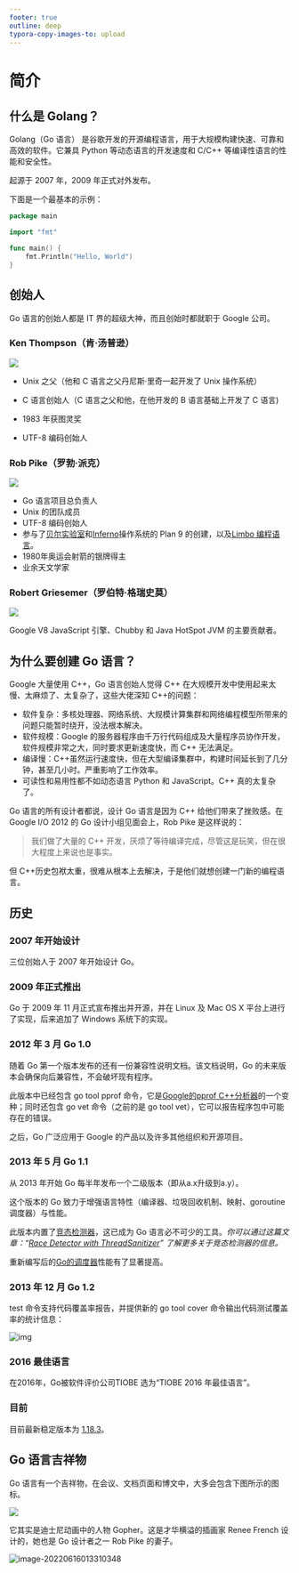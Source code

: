 ```yaml
---
footer: true
outline: deep
typora-copy-images-to: upload
---
```


# 简介

## 什么是 Golang？

Golang（Go 语言） 是谷歌开发的开源编程语言，用于大规模构建快速、可靠和高效的软件。它兼具 Python 等动态语言的开发速度和 C/C++ 等编译性语言的性能和安全性。

起源于 2007 年，2009 年正式对外发布。

下面是一个最基本的示例：

```go
package main

import "fmt"

func main() {
	fmt.Println("Hello, World")
}
```

## 创始人

Go 语言的创始人都是 IT 界的超级大神，而且创始时都就职于 Google 公司。

### Ken Thompson（肯·汤普逊）

![](https://cdn.jsdelivr.net/gh/ganzhixiong/img/blog/202206160021161.png)

  - Unix 之父（他和 C 语言之父丹尼斯·里奇一起开发了 Unix 操作系统）

  - C 语言创始人（C 语言之父和他，在他开发的 B 语言基础上开发了 C 语言)

  - 1983 年获图灵奖

  - UTF-8 编码创始人

### Rob Pike（罗勃·派克）

![](https://cdn.jsdelivr.net/gh/ganzhixiong/img/blog/202206160021585.png)

- Go 语言项目总负责人
- Unix 的团队成员
- UTF-8 编码创始人
- 参与了[贝尔实验室](https://en.wikipedia.org/wiki/Plan_9_from_Bell_Labs)和[Inferno](https://en.wikipedia.org/wiki/Inferno_(operating_system))操作系统的 Plan 9 的创建，以及[Limbo 编程语言](https://en.wikipedia.org/wiki/Limbo_programming_language)。
- 1980年奥运会射箭的银牌得主
- 业余天文学家

### Robert Griesemer（罗伯特·格瑞史莫）

![](https://cdn.jsdelivr.net/gh/ganzhixiong/img/blog/202206160022890.png)

  Google V8 JavaScript 引擎、Chubby 和 Java HotSpot JVM 的主要贡献者。

## 为什么要创建 Go 语言？

Google 大量使用 C++，Go 语言创始人觉得 C++ 在大规模开发中使用起来太慢、太麻烦了、太复杂了，这些大佬深知 C++的问题：

- 软件复杂：多核处理器、网络系统、大规模计算集群和网络编程模型所带来的问题只能暂时绕开，没法根本解决。
- 软件规模：Google 的服务器程序由千万行代码组成及大量程序员协作开发，软件规模非常之大，同时要求更新速度快，而 C++ 无法满足。
- 编译慢：C++虽然运行速度快，但在大型编译集群中，构建时间延长到了几分钟，甚至几小时。严重影响了工作效率。
- 可读性和易用性都不如动态语言 Python 和 JavaScript。C++ 真的太复杂了。

Go 语言的所有设计者都说，设计 Go 语言是因为 C++ 给他们带来了挫败感。在 Google I/O 2012 的 Go 设计小组见面会上，Rob Pike 是这样说的：

> 我们做了大量的 C++ 开发，厌烦了等待编译完成，尽管这是玩笑，但在很大程度上来说也是事实。

但 C++历史包袱太重，很难从根本上去解决，于是他们就想创建一门新的编程语言。

## 历史

### 2007 年开始设计

三位创始人于 2007 年开始设计 Go。


### 2009 年正式推出

Go 于 2009 年 11 月正式宣布推出并开源，并在 Linux 及 Mac OS X 平台上进行了实现，后来追加了 Windows 系统下的实现。

### 2012 年 3 月 Go 1.0

随着 Go 第一个版本发布的还有一份兼容性说明文档。该文档说明，Go 的未来版本会确保向后兼容性，不会破坏现有程序。

此版本中已经包含 go tool pprof 命令，它是[Google的pprof C++分析器](https://github.com/gperftools/gperftools)的一个变种；同时还包含 go vet 命令（之前的是 go tool vet），它可以报告程序包中可能存在的错误。

之后，Go 广泛应用于 Google 的产品以及许多其他组织和开源项目。

### 2013 年 5 月 Go 1.1

从 2013 年开始 Go 每半年发布一个二级版本（即从a.x升级到a.y）。

这个版本的 Go 致力于增强语言特性（编译器、垃圾回收机制、映射、goroutine 调度器）与性能。

此版本内置了[竞态检测器](https://blog.golang.org/race-detector)，这已成为 Go 语言必不可少的工具。*你可以通过这篇文章：“*[*Race Detector with ThreadSanitizer*](https://medium.com/@blanchon.vincent/go-race-detector-with-threadsanitizer-8e497f9e42db)*” 了解更多关于竞态检测器的信息。*

重新编写后的[Go的调度器](https://docs.google.com/document/d/1TTj4T2JO42uD5ID9e89oa0sLKhJYD0Y_kqxDv3I3XMw/edit)性能有了显著提高。

### 2013 年 12 月 Go 1.2

test 命令支持代码覆盖率报告，并提供新的 go tool cover 命令输出代码测试覆盖率的统计信息：

![img](https://static001.infoq.cn/resource/image/82/94/8200ab6e62e1b21e75e31a0551e93194.png)

### 2016 最佳语言

在2016年，Go被软件评价公司TIOBE 选为“TIOBE 2016 年最佳语言”。

### 目前

目前最新稳定版本为 [1.18.3](https://go.dev/doc/devel/release)。

## Go 语言吉祥物

Go 语言有一个吉祥物，在会议、文档页面和博文中，大多会包含下图所示的图标。

![](http://c.biancheng.net/uploads/allimg/180808/1-1PPQA9545W.jpg)

它其实是迪士尼动画中的人物 Gopher。这是才华横溢的插画家 Renee French 设计的，她也是 Go 设计者之一 Rob Pike 的妻子。

![image-20220616013310348](https://cdn.jsdelivr.net/gh/ganzhixiong/img/blog/202206160133382.png)


